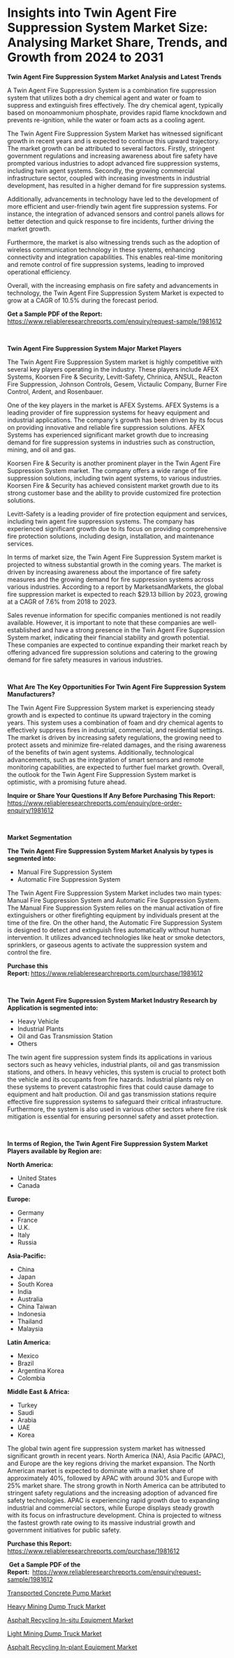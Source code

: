 <p><h1>Insights into Twin Agent Fire Suppression System Market Size: Analysing Market Share, Trends, and Growth from 2024 to 2031</h1></p><p><strong>Twin Agent Fire Suppression System Market Analysis and Latest Trends</strong></p>
<p><p>A Twin Agent Fire Suppression System is a combination fire suppression system that utilizes both a dry chemical agent and water or foam to suppress and extinguish fires effectively. The dry chemical agent, typically based on monoammonium phosphate, provides rapid flame knockdown and prevents re-ignition, while the water or foam acts as a cooling agent.</p><p>The Twin Agent Fire Suppression System Market has witnessed significant growth in recent years and is expected to continue this upward trajectory. The market growth can be attributed to several factors. Firstly, stringent government regulations and increasing awareness about fire safety have prompted various industries to adopt advanced fire suppression systems, including twin agent systems. Secondly, the growing commercial infrastructure sector, coupled with increasing investments in industrial development, has resulted in a higher demand for fire suppression systems.</p><p>Additionally, advancements in technology have led to the development of more efficient and user-friendly twin agent fire suppression systems. For instance, the integration of advanced sensors and control panels allows for better detection and quick response to fire incidents, further driving the market growth.</p><p>Furthermore, the market is also witnessing trends such as the adoption of wireless communication technology in these systems, enhancing connectivity and integration capabilities. This enables real-time monitoring and remote control of fire suppression systems, leading to improved operational efficiency.</p><p>Overall, with the increasing emphasis on fire safety and advancements in technology, the Twin Agent Fire Suppression System Market is expected to grow at a CAGR of 10.5% during the forecast period.</p></p>
<p><strong>Get a Sample PDF of the Report:&nbsp;</strong> <a href="https://www.reliableresearchreports.com/enquiry/request-sample/1981612">https://www.reliableresearchreports.com/enquiry/request-sample/1981612</a></p>
<p>&nbsp;</p>
<p><strong>Twin Agent Fire Suppression System Major Market Players</strong></p>
<p><p>The Twin Agent Fire Suppression System market is highly competitive with several key players operating in the industry. These players include AFEX Systems, Koorsen Fire & Security, Levitt-Safety, Chrinica, ANSUL, Reacton Fire Suppression, Johnson Controls, Gesem, Victaulic Company, Burner Fire Control, Ardent, and Rosenbauer.</p><p>One of the key players in the market is AFEX Systems. AFEX Systems is a leading provider of fire suppression systems for heavy equipment and industrial applications. The company's growth has been driven by its focus on providing innovative and reliable fire suppression solutions. AFEX Systems has experienced significant market growth due to increasing demand for fire suppression systems in industries such as construction, mining, and oil and gas.</p><p>Koorsen Fire & Security is another prominent player in the Twin Agent Fire Suppression System market. The company offers a wide range of fire suppression solutions, including twin agent systems, to various industries. Koorsen Fire & Security has achieved consistent market growth due to its strong customer base and the ability to provide customized fire protection solutions.</p><p>Levitt-Safety is a leading provider of fire protection equipment and services, including twin agent fire suppression systems. The company has experienced significant growth due to its focus on providing comprehensive fire protection solutions, including design, installation, and maintenance services.</p><p>In terms of market size, the Twin Agent Fire Suppression System market is projected to witness substantial growth in the coming years. The market is driven by increasing awareness about the importance of fire safety measures and the growing demand for fire suppression systems across various industries. According to a report by MarketsandMarkets, the global fire suppression market is expected to reach $29.13 billion by 2023, growing at a CAGR of 7.6% from 2018 to 2023.</p><p>Sales revenue information for specific companies mentioned is not readily available. However, it is important to note that these companies are well-established and have a strong presence in the Twin Agent Fire Suppression System market, indicating their financial stability and growth potential. These companies are expected to continue expanding their market reach by offering advanced fire suppression solutions and catering to the growing demand for fire safety measures in various industries.</p></p>
<p>&nbsp;</p>
<p><strong>What Are The Key Opportunities For Twin Agent Fire Suppression System Manufacturers?</strong></p>
<p><p>The Twin Agent Fire Suppression System market is experiencing steady growth and is expected to continue its upward trajectory in the coming years. This system uses a combination of foam and dry chemical agents to effectively suppress fires in industrial, commercial, and residential settings. The market is driven by increasing safety regulations, the growing need to protect assets and minimize fire-related damages, and the rising awareness of the benefits of twin agent systems. Additionally, technological advancements, such as the integration of smart sensors and remote monitoring capabilities, are expected to further fuel market growth. Overall, the outlook for the Twin Agent Fire Suppression System market is optimistic, with a promising future ahead.</p></p>
<p><strong>Inquire or Share Your Questions If Any Before Purchasing This Report:</strong> <a href="https://www.reliableresearchreports.com/enquiry/pre-order-enquiry/1981612">https://www.reliableresearchreports.com/enquiry/pre-order-enquiry/1981612</a></p>
<p>&nbsp;</p>
<p><strong>Market Segmentation</strong></p>
<p><strong>The Twin Agent Fire Suppression System Market Analysis by types is segmented into:</strong></p>
<p><ul><li>Manual Fire Suppression System</li><li>Automatic Fire Suppression System</li></ul></p>
<p><p>The Twin Agent Fire Suppression System Market includes two main types: Manual Fire Suppression System and Automatic Fire Suppression System. The Manual Fire Suppression System relies on the manual activation of fire extinguishers or other firefighting equipment by individuals present at the time of the fire. On the other hand, the Automatic Fire Suppression System is designed to detect and extinguish fires automatically without human intervention. It utilizes advanced technologies like heat or smoke detectors, sprinklers, or gaseous agents to activate the suppression system and control the fire.</p></p>
<p><strong>Purchase this Report:&nbsp;</strong><a href="https://www.reliableresearchreports.com/purchase/1981612">https://www.reliableresearchreports.com/purchase/1981612</a></p>
<p>&nbsp;</p>
<p><strong>The Twin Agent Fire Suppression System Market Industry Research by Application is segmented into:</strong></p>
<p><ul><li>Heavy Vehicle</li><li>Industrial Plants</li><li>Oil and Gas Transmission Station</li><li>Others</li></ul></p>
<p><p>The twin agent fire suppression system finds its applications in various sectors such as heavy vehicles, industrial plants, oil and gas transmission stations, and others. In heavy vehicles, this system is crucial to protect both the vehicle and its occupants from fire hazards. Industrial plants rely on these systems to prevent catastrophic fires that could cause damage to equipment and halt production. Oil and gas transmission stations require effective fire suppression systems to safeguard their critical infrastructure. Furthermore, the system is also used in various other sectors where fire risk mitigation is essential for ensuring personnel safety and asset protection.</p></p>
<p>&nbsp;</p>
<p><strong>In terms of Region, the Twin Agent Fire Suppression System Market Players available by Region are:</strong></p>
<p>
    <p> <strong> North America: </strong>
        <ul>
            <li>United States</li>
            <li>Canada</li>
        </ul>
        </p> 
    <p> <strong> Europe: </strong>
        <ul>
            <li>Germany</li>
            <li>France</li>
            <li>U.K.</li>
            <li>Italy</li>
            <li>Russia</li>
        </ul>
        </p> 
    <p> <strong> Asia-Pacific: </strong>
        <ul>
            <li>China</li>
            <li>Japan</li>
            <li>South Korea</li>
            <li>India</li>
            <li>Australia</li>
            <li>China Taiwan</li>
            <li>Indonesia</li>
            <li>Thailand</li>
            <li>Malaysia</li>
        </ul>
        </p> 
    <p> <strong> Latin America: </strong>
        <ul>
            <li>Mexico</li>
            <li>Brazil</li>
            <li>Argentina Korea</li>
            <li>Colombia</li>
        </ul>
        </p> 
    <p> <strong> Middle East & Africa: </strong>
        <ul>
            <li>Turkey</li>
            <li>Saudi</li>
            <li>Arabia</li>
            <li>UAE</li>
            <li>Korea</li>
        </ul>
    </p>
    </p>
<p><p>The global twin agent fire suppression system market has witnessed significant growth in recent years. North America (NA), Asia Pacific (APAC), and Europe are the key regions driving the market expansion. The North American market is expected to dominate with a market share of approximately 40%, followed by APAC with around 30% and Europe with 25% market share. The strong growth in North America can be attributed to stringent safety regulations and the increasing adoption of advanced fire safety technologies. APAC is experiencing rapid growth due to expanding industrial and commercial sectors, while Europe displays steady growth with its focus on infrastructure development. China is projected to witness the fastest growth rate owing to its massive industrial growth and government initiatives for public safety.</p></p>
<p><strong>Purchase this Report: </strong><a href="https://www.reliableresearchreports.com/purchase/1981612">https://www.reliableresearchreports.com/purchase/1981612</a></p>
<p>&nbsp;<strong>Get a Sample PDF of the Report:&nbsp;&nbsp;</strong><a href="https://www.reliableresearchreports.com/enquiry/request-sample/1981612">https://www.reliableresearchreports.com/enquiry/request-sample/1981612</a></p>
<p><strong></strong></p>
<p><p><a href="https://github.com/mauripalmi/Market-Research-Report-List-1/blob/main/transported-concrete-pump-market.md">Transported Concrete Pump Market</a></p><p><a href="https://github.com/lylyparadise/Market-Research-Report-List-1/blob/main/heavy-mining-dump-truck-market.md">Heavy Mining Dump Truck Market</a></p><p><a href="https://github.com/nathandecarvalho/Market-Research-Report-List-1/blob/main/asphalt-recycling-in-situ-equipment-market.md">Asphalt Recycling In-situ Equipment Market</a></p><p><a href="https://github.com/globismark/Market-Research-Report-List-1/blob/main/light-mining-dump-truck-market.md">Light Mining Dump Truck Market</a></p><p><a href="https://github.com/markusgodoy/Market-Research-Report-List-1/blob/main/asphalt-recycling-in-plant-equipment-market.md">Asphalt Recycling In-plant Equipment Market</a></p></p>